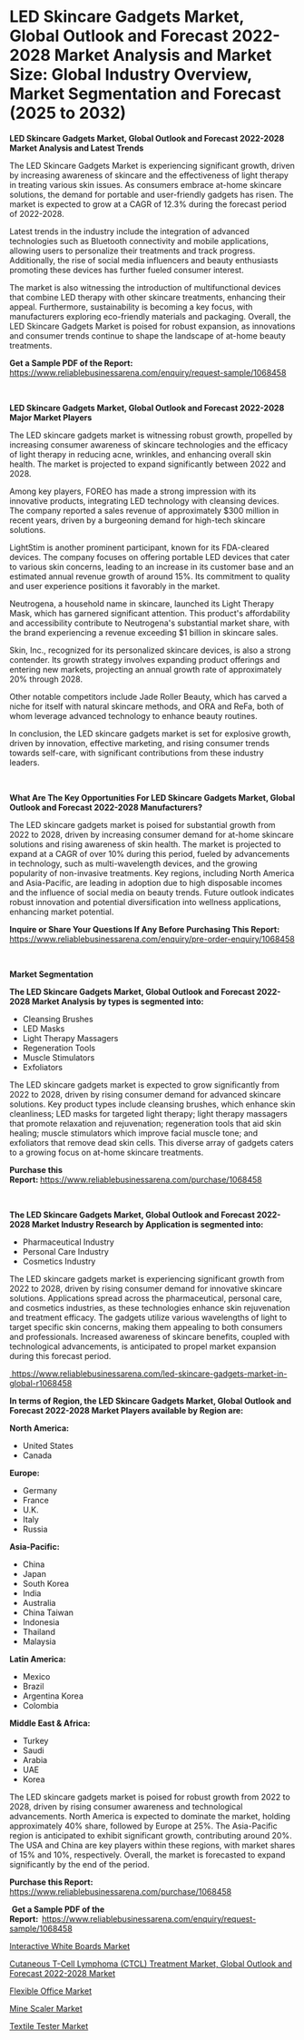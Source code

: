 <p><h1>LED Skincare Gadgets Market, Global Outlook and Forecast 2022-2028 Market Analysis and Market Size: Global Industry Overview, Market Segmentation and Forecast (2025 to 2032)</h1></p><p><strong>LED Skincare Gadgets Market, Global Outlook and Forecast 2022-2028 Market Analysis and Latest Trends</strong></p>
<p><p>The LED Skincare Gadgets Market is experiencing significant growth, driven by increasing awareness of skincare and the effectiveness of light therapy in treating various skin issues. As consumers embrace at-home skincare solutions, the demand for portable and user-friendly gadgets has risen. The market is expected to grow at a CAGR of 12.3% during the forecast period of 2022-2028.</p><p>Latest trends in the industry include the integration of advanced technologies such as Bluetooth connectivity and mobile applications, allowing users to personalize their treatments and track progress. Additionally, the rise of social media influencers and beauty enthusiasts promoting these devices has further fueled consumer interest. </p><p>The market is also witnessing the introduction of multifunctional devices that combine LED therapy with other skincare treatments, enhancing their appeal. Furthermore, sustainability is becoming a key focus, with manufacturers exploring eco-friendly materials and packaging. Overall, the LED Skincare Gadgets Market is poised for robust expansion, as innovations and consumer trends continue to shape the landscape of at-home beauty treatments.</p></p>
<p><strong>Get a Sample PDF of the Report:&nbsp;</strong> <a href="https://www.reliablebusinessarena.com/enquiry/request-sample/1068458?utm_campaign=3001&utm_medium=2&utm_source=Github&utm_content=ia&utm_term=21032025&utm_id=led-skincare-gadgets-market-global-outlook-and-forecast-2022-2028">https://www.reliablebusinessarena.com/enquiry/request-sample/1068458</a></p>
<p>&nbsp;</p>
<p><strong>LED Skincare Gadgets Market, Global Outlook and Forecast 2022-2028 Major Market Players</strong></p>
<p><p>The LED skincare gadgets market is witnessing robust growth, propelled by increasing consumer awareness of skincare technologies and the efficacy of light therapy in reducing acne, wrinkles, and enhancing overall skin health. The market is projected to expand significantly between 2022 and 2028.</p><p>Among key players, FOREO has made a strong impression with its innovative products, integrating LED technology with cleansing devices. The company reported a sales revenue of approximately $300 million in recent years, driven by a burgeoning demand for high-tech skincare solutions.</p><p>LightStim is another prominent participant, known for its FDA-cleared devices. The company focuses on offering portable LED devices that cater to various skin concerns, leading to an increase in its customer base and an estimated annual revenue growth of around 15%. Its commitment to quality and user experience positions it favorably in the market.</p><p>Neutrogena, a household name in skincare, launched its Light Therapy Mask, which has garnered significant attention. This product's affordability and accessibility contribute to Neutrogena's substantial market share, with the brand experiencing a revenue exceeding $1 billion in skincare sales.</p><p>Skin, Inc., recognized for its personalized skincare devices, is also a strong contender. Its growth strategy involves expanding product offerings and entering new markets, projecting an annual growth rate of approximately 20% through 2028.</p><p>Other notable competitors include Jade Roller Beauty, which has carved a niche for itself with natural skincare methods, and ORA and ReFa, both of whom leverage advanced technology to enhance beauty routines.</p><p>In conclusion, the LED skincare gadgets market is set for explosive growth, driven by innovation, effective marketing, and rising consumer trends towards self-care, with significant contributions from these industry leaders.</p></p>
<p>&nbsp;</p>
<p><strong>What Are The Key Opportunities For LED Skincare Gadgets Market, Global Outlook and Forecast 2022-2028 Manufacturers?</strong></p>
<p><p>The LED skincare gadgets market is poised for substantial growth from 2022 to 2028, driven by increasing consumer demand for at-home skincare solutions and rising awareness of skin health. The market is projected to expand at a CAGR of over 10% during this period, fueled by advancements in technology, such as multi-wavelength devices, and the growing popularity of non-invasive treatments. Key regions, including North America and Asia-Pacific, are leading in adoption due to high disposable incomes and the influence of social media on beauty trends. Future outlook indicates robust innovation and potential diversification into wellness applications, enhancing market potential.</p></p>
<p><strong>Inquire or Share Your Questions If Any Before Purchasing This Report:</strong> <a href="https://www.reliablebusinessarena.com/enquiry/pre-order-enquiry/1068458?utm_campaign=3001&utm_medium=2&utm_source=Github&utm_content=ia&utm_term=21032025&utm_id=led-skincare-gadgets-market-global-outlook-and-forecast-2022-2028">https://www.reliablebusinessarena.com/enquiry/pre-order-enquiry/1068458</a></p>
<p>&nbsp;</p>
<p><strong>Market Segmentation</strong></p>
<p><strong>The LED Skincare Gadgets Market, Global Outlook and Forecast 2022-2028 Market Analysis by types is segmented into:</strong></p>
<p><ul><li>Cleansing Brushes</li><li>LED Masks</li><li>Light Therapy Massagers</li><li>Regeneration Tools</li><li>Muscle Stimulators</li><li>Exfoliators</li></ul></p>
<p><p>The LED skincare gadgets market is expected to grow significantly from 2022 to 2028, driven by rising consumer demand for advanced skincare solutions. Key product types include cleansing brushes, which enhance skin cleanliness; LED masks for targeted light therapy; light therapy massagers that promote relaxation and rejuvenation; regeneration tools that aid skin healing; muscle stimulators which improve facial muscle tone; and exfoliators that remove dead skin cells. This diverse array of gadgets caters to a growing focus on at-home skincare treatments.</p></p>
<p><strong>Purchase this Report:&nbsp;</strong><a href="https://www.reliablebusinessarena.com/purchase/1068458?utm_campaign=3001&utm_medium=2&utm_source=Github&utm_content=ia&utm_term=21032025&utm_id=led-skincare-gadgets-market-global-outlook-and-forecast-2022-2028">https://www.reliablebusinessarena.com/purchase/1068458</a></p>
<p>&nbsp;</p>
<p><strong>The LED Skincare Gadgets Market, Global Outlook and Forecast 2022-2028 Market Industry Research by Application is segmented into:</strong></p>
<p><ul><li>Pharmaceutical Industry</li><li>Personal Care Industry</li><li>Cosmetics Industry</li></ul></p>
<p><p>The LED skincare gadgets market is experiencing significant growth from 2022 to 2028, driven by rising consumer demand for innovative skincare solutions. Applications spread across the pharmaceutical, personal care, and cosmetics industries, as these technologies enhance skin rejuvenation and treatment efficacy. The gadgets utilize various wavelengths of light to target specific skin concerns, making them appealing to both consumers and professionals. Increased awareness of skincare benefits, coupled with technological advancements, is anticipated to propel market expansion during this forecast period.</p></p>
<p><a href="https://www.reliablebusinessarena.com/led-skincare-gadgets-market-in-global-r1068458?utm_campaign=3001&utm_medium=2&utm_source=Github&utm_content=ia&utm_term=21032025&utm_id=led-skincare-gadgets-market-global-outlook-and-forecast-2022-2028">&nbsp;https://www.reliablebusinessarena.com/led-skincare-gadgets-market-in-global-r1068458</a></p>
<p><strong>In terms of Region, the LED Skincare Gadgets Market, Global Outlook and Forecast 2022-2028 Market Players available by Region are:</strong></p>
<p>
    <p> <strong> North America: </strong>
        <ul>
            <li>United States</li>
            <li>Canada</li>
        </ul>
        </p> 
    <p> <strong> Europe: </strong>
        <ul>
            <li>Germany</li>
            <li>France</li>
            <li>U.K.</li>
            <li>Italy</li>
            <li>Russia</li>
        </ul>
        </p> 
    <p> <strong> Asia-Pacific: </strong>
        <ul>
            <li>China</li>
            <li>Japan</li>
            <li>South Korea</li>
            <li>India</li>
            <li>Australia</li>
            <li>China Taiwan</li>
            <li>Indonesia</li>
            <li>Thailand</li>
            <li>Malaysia</li>
        </ul>
        </p> 
    <p> <strong> Latin America: </strong>
        <ul>
            <li>Mexico</li>
            <li>Brazil</li>
            <li>Argentina Korea</li>
            <li>Colombia</li>
        </ul>
        </p> 
    <p> <strong> Middle East & Africa: </strong>
        <ul>
            <li>Turkey</li>
            <li>Saudi</li>
            <li>Arabia</li>
            <li>UAE</li>
            <li>Korea</li>
        </ul>
    </p>
    </p>
<p><p>The LED skincare gadgets market is poised for robust growth from 2022 to 2028, driven by rising consumer awareness and technological advancements. North America is expected to dominate the market, holding approximately 40% share, followed by Europe at 25%. The Asia-Pacific region is anticipated to exhibit significant growth, contributing around 20%. The USA and China are key players within these regions, with market shares of 15% and 10%, respectively. Overall, the market is forecasted to expand significantly by the end of the period.</p></p>
<p><strong>Purchase this Report: </strong><a href="https://www.reliablebusinessarena.com/purchase/1068458?utm_campaign=3001&utm_medium=2&utm_source=Github&utm_content=ia&utm_term=21032025&utm_id=led-skincare-gadgets-market-global-outlook-and-forecast-2022-2028">https://www.reliablebusinessarena.com/purchase/1068458</a></p>
<p>&nbsp;<strong>Get a Sample PDF of the Report:&nbsp;&nbsp;</strong><a href="https://www.reliablebusinessarena.com/enquiry/request-sample/1068458?utm_campaign=3001&utm_medium=2&utm_source=Github&utm_content=ia&utm_term=21032025&utm_id=led-skincare-gadgets-market-global-outlook-and-forecast-2022-2028">https://www.reliablebusinessarena.com/enquiry/request-sample/1068458</a></p>
<p><strong></strong></p>
<p><p><a href="https://www.linkedin.com/pulse/interactive-white-boards-market-overview-components-application-tab4f?utm_campaign=3001&utm_medium=2&utm_source=Github&utm_content=ia&utm_term=21032025&utm_id=led-skincare-gadgets-market-global-outlook-and-forecast-2022-2028">Interactive White Boards Market</a></p><p><a href="https://github.com/tszkintruca/Market-Research-Report-List-1/blob/main/cutaneous-t-cell-lymphoma-ctcl-treatment-market-global-outlook-and-forecast-2022-2028-market.md?utm_campaign=3001&utm_medium=2&utm_source=Github&utm_content=ia&utm_term=21032025&utm_id=led-skincare-gadgets-market-global-outlook-and-forecast-2022-2028">Cutaneous T-Cell Lymphoma (CTCL) Treatment Market, Global Outlook and Forecast 2022-2028 Market</a></p><p><a href="https://www.linkedin.com/pulse/flexible-office-market-analysis-report-2025-2032-macro-microeconomic-6nc3f?utm_campaign=3001&utm_medium=2&utm_source=Github&utm_content=ia&utm_term=21032025&utm_id=led-skincare-gadgets-market-global-outlook-and-forecast-2022-2028">Flexible Office Market</a></p><p><a href="https://www.linkedin.com/pulse/mine-scaler-market-forecast-2025-2032-trends-insights-key-anihe?utm_campaign=3001&utm_medium=2&utm_source=Github&utm_content=ia&utm_term=21032025&utm_id=led-skincare-gadgets-market-global-outlook-and-forecast-2022-2028">Mine Scaler Market</a></p><p><a href="https://www.linkedin.com/pulse/insights-textile-tester-market-from-2025-2032-projecting-qnt0e?utm_campaign=3001&utm_medium=2&utm_source=Github&utm_content=ia&utm_term=21032025&utm_id=led-skincare-gadgets-market-global-outlook-and-forecast-2022-2028">Textile Tester Market</a></p></p>